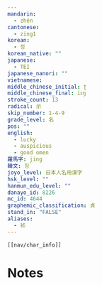 ```yaml
---
mandarin:
  - zhēn
cantonese:
  - zing1
korean:
  - 정
korean_native: ""
japanese:
  - TEI
japanese_nanori: ""
vietnamese:
middle_chinese_initial: ʈ
middle_chinese_final: iᴇŋ
stroke_count: 13
radical: 示
skip_number: 1-4-9
grade_level: 名
pos: ""
english:
  - lucky
  - auspicious
  - good omen
羅馬字: jing
韓文: 징
joyo_level: 日本人名用漢字
hsk_level: ""
hanmun_edu_level: ""
danayo_id: 8226
mc_id: 4644
graphemic_classification: 貞
stand_in: "FALSE"
aliases:
  - 祯
---
```

```meta-bind-embed
[[nav/char_info]]
```

# Notes
